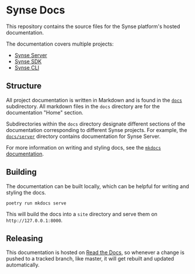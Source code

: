 # Synse Docs

This repository contains the source files for the Synse platform's hosted documentation.

The documentation covers multiple projects:

- [Synse Server](https://github.com/vapor-ware/synse-server)
- [Synse SDK](https://github.com/vapor-ware/synse-sdk)
- [Synse CLI](https://github.com/vapor-ware/synse-cli)

## Structure

All project documentation is written in Markdown and is found in the [`docs`](docs)
subdirectory. All markdown files in the `docs` directory are for the documentation
"Home" section.

Subdirectories within the `docs` directory designate different sections of the documentation
corresponding to different Synse projects. For example, the [`docs/server`](docs/server)
directory contains documentation for Synse Server.

For more information on writing and styling docs, see the [`mkdocs` documentation](https://www.mkdocs.org/).

## Building

The documentation can be built locally, which can be helpful for writing and styling the docs.

```
poetry run mkdocs serve
```

This will build the docs into a `site` directory and serve them on `http://127.0.0.1:8000`.

## Releasing

This documentation is hosted on [Read the Docs](https://readthedocs.org/), so whenever a change is
pushed to a tracked branch, like master, it will get rebuilt and updated automatically.
